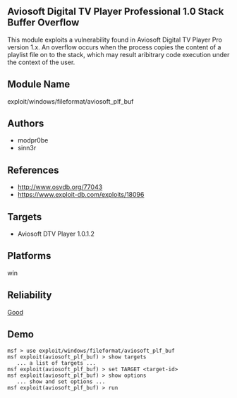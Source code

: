 ## Aviosoft Digital TV Player Professional 1.0 Stack Buffer Overflow

This module exploits a vulnerability found in Aviosoft 
Digital TV Player Pro version 1.x. An overflow occurs when 
the process copies the content of a playlist file on to the 
stack, which may result aribitrary code execution under the 
context of the user.


## Module Name
exploit/windows/fileformat/aviosoft_plf_buf

## Authors
* modpr0be
* sinn3r


## References
* http://www.osvdb.org/77043
* https://www.exploit-db.com/exploits/18096



## Targets
* Aviosoft DTV Player 1.0.1.2


## Platforms
win

## Reliability
[Good](https://github.com/rapid7/metasploit-framework/wiki/Exploit-Ranking)

## Demo

```
msf > use exploit/windows/fileformat/aviosoft_plf_buf
msf exploit(aviosoft_plf_buf) > show targets
   ... a list of targets ...
msf exploit(aviosoft_plf_buf) > set TARGET <target-id>
msf exploit(aviosoft_plf_buf) > show options
   ... show and set options ...
msf exploit(aviosoft_plf_buf) > run
```
    
    